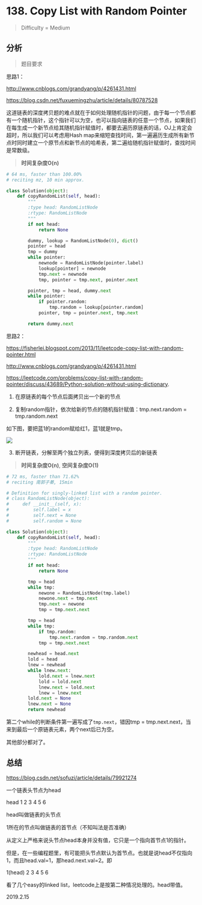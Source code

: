 # 138. Copy List with Random Pointer
> Difficulty = Medium

## 分析

> 题目要求
> 
> 

思路1：

http://www.cnblogs.com/grandyang/p/4261431.html

https://blog.csdn.net/fuxuemingzhu/article/details/80787528



这道链表的深度拷贝题的难点就在于如何处理随机指针的问题，由于每一个节点都有一个随机指针，这个指针可以为空，也可以指向链表的任意一个节点，如果我们在每生成一个新节点给其随机指针赋值时，都要去遍历原链表的话，OJ上肯定会超时，所以我们可以考虑用Hash map来缩短查找时间，第一遍遍历生成所有新节点时同时建立一个原节点和新节点的哈希表，第二遍给随机指针赋值时，查找时间是常数级。


> **时间复杂度O(n)**

```python
# 64 ms, faster than 100.00%
# reciting mz, 10 min approx.

class Solution(object):
    def copyRandomList(self, head):
        """
        :type head: RandomListNode
        :rtype: RandomListNode
        """
        if not head:
        	return None

        dummy, lookup = RandomListNode(0), dict()
        pointer = head
        tmp = dummy
        while pointer:
        	newnode = RandomListNode(pointer.label)
        	lookup[pointer] = newnode
        	tmp.next = newnode
        	tmp, pointer = tmp.next, pointer.next

        pointer, tmp = head, dummy.next
        while pointer:
        	if pointer.random:
        		tmp.random = lookup[pointer.random]
        	pointer, tmp = pointer.next, tmp.next

        return dummy.next
```

思路2：

https://fisherlei.blogspot.com/2013/11/leetcode-copy-list-with-random-pointer.html

http://www.cnblogs.com/grandyang/p/4261431.html

https://leetcode.com/problems/copy-list-with-random-pointer/discuss/43689/Python-solution-without-using-dictionary.

1. 在原链表的每个节点后面拷贝出一个新的节点

2. 复制random指针，依次给新的节点的随机指针赋值：tmp.next.random = tmp.random.next

如下图，要把蓝1的random赋给红1，蓝1就是tmp。

![](https://images0.cnblogs.com/i/627993/201405/221027256064414.jpg)

3. 断开链表，分解至两个独立列表，便得到深度拷贝后的新链表


> **时间复杂度O(n)**, **空间复杂度O(1)**

```python
# 72 ms, faster than 71.62%
# reciting 南郭子綦, 15min

# Definition for singly-linked list with a random pointer.
# class RandomListNode(object):
#     def __init__(self, x):
#         self.label = x
#         self.next = None
#         self.random = None

class Solution(object):
    def copyRandomList(self, head):
        """
        :type head: RandomListNode
        :rtype: RandomListNode
        """
        if not head:
        	return None

        tmp = head
        while tmp:
        	newone = RandomListNode(tmp.label)
        	newone.next = tmp.next
        	tmp.next = newone
        	tmp = tmp.next.next

        tmp = head
        while tmp:
        	if tmp.random:
        		tmp.next.random = tmp.random.next
        	tmp = tmp.next.next

        newhead = head.next
        lold = head
        lnew = newhead
        while lnew.next:
        	lold.next = lnew.next
        	lold = lold.next
        	lnew.next = lold.next
        	lnew = lnew.next
        lold.next = None
        lnew.next = None
        return newhead
```

第二个while的判断条件第一遍写成了`tmp.next`，错因tmp = tmp.next.next，当来到最后一个原链表元素，两个next后已为空。

其他部分都对了。

## 总结


https://blog.csdn.net/sofuzi/article/details/79921274

一个链表头节点为head

head     1     2     3     4     5     6

head叫做链表的头节点

1所在的节点叫做链表的首节点（不知叫法是否准确）

从定义上严格来说头节点head本身并没有值，它只是一个指向首节点1的指针。

但是，在一些编程题里，有可能把头节点默认为首节点。也就是说head不仅指向1，而且head.val=1，那head.next.val=2。即

1(head)     2     3     4     5     6

看了几个easy的linked list，leetcode上是按第二种情况处理的。head带值。

2019.2.15